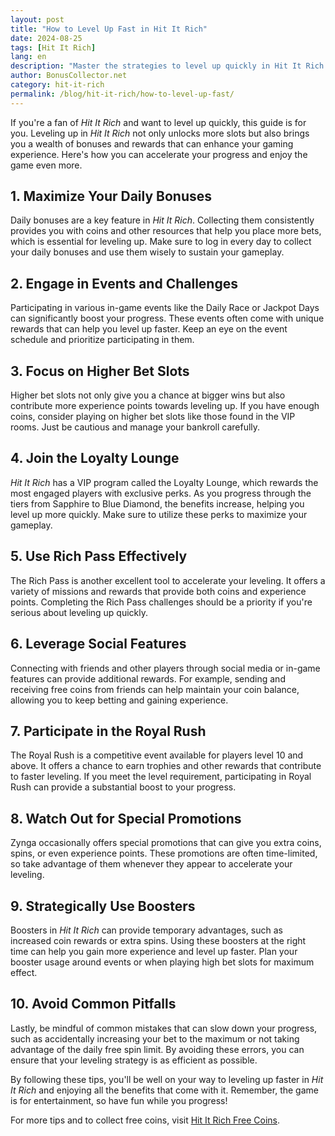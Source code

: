 ```yaml
---
layout: post  
title: "How to Level Up Fast in Hit It Rich"  
date: 2024-08-25  
tags: [Hit It Rich]  
lang: en  
description: "Master the strategies to level up quickly in Hit It Rich and unlock more exciting slots and rewards. Learn the best tips and tricks for faster progression."  
author: BonusCollector.net  
category: hit-it-rich  
permalink: /blog/hit-it-rich/how-to-level-up-fast/
---
```


If you're a fan of *Hit It Rich* and want to level up quickly, this guide is for you. Leveling up in *Hit It Rich* not only unlocks more slots but also brings you a wealth of bonuses and rewards that can enhance your gaming experience. Here's how you can accelerate your progress and enjoy the game even more.

## 1. **Maximize Your Daily Bonuses**

Daily bonuses are a key feature in *Hit It Rich*. Collecting them consistently provides you with coins and other resources that help you place more bets, which is essential for leveling up. Make sure to log in every day to collect your daily bonuses and use them wisely to sustain your gameplay.

## 2. **Engage in Events and Challenges**

Participating in various in-game events like the Daily Race or Jackpot Days can significantly boost your progress. These events often come with unique rewards that can help you level up faster. Keep an eye on the event schedule and prioritize participating in them.

## 3. **Focus on Higher Bet Slots**

Higher bet slots not only give you a chance at bigger wins but also contribute more experience points towards leveling up. If you have enough coins, consider playing on higher bet slots like those found in the VIP rooms. Just be cautious and manage your bankroll carefully.

## 4. **Join the Loyalty Lounge**

*Hit It Rich* has a VIP program called the Loyalty Lounge, which rewards the most engaged players with exclusive perks. As you progress through the tiers from Sapphire to Blue Diamond, the benefits increase, helping you level up more quickly. Make sure to utilize these perks to maximize your gameplay.

## 5. **Use Rich Pass Effectively**

The Rich Pass is another excellent tool to accelerate your leveling. It offers a variety of missions and rewards that provide both coins and experience points. Completing the Rich Pass challenges should be a priority if you're serious about leveling up quickly.

## 6. **Leverage Social Features**

Connecting with friends and other players through social media or in-game features can provide additional rewards. For example, sending and receiving free coins from friends can help maintain your coin balance, allowing you to keep betting and gaining experience.

## 7. **Participate in the Royal Rush**

The Royal Rush is a competitive event available for players level 10 and above. It offers a chance to earn trophies and other rewards that contribute to faster leveling. If you meet the level requirement, participating in Royal Rush can provide a substantial boost to your progress.

## 8. **Watch Out for Special Promotions**

Zynga occasionally offers special promotions that can give you extra coins, spins, or even experience points. These promotions are often time-limited, so take advantage of them whenever they appear to accelerate your leveling.

## 9. **Strategically Use Boosters**

Boosters in *Hit It Rich* can provide temporary advantages, such as increased coin rewards or extra spins. Using these boosters at the right time can help you gain more experience and level up faster. Plan your booster usage around events or when playing high bet slots for maximum effect.

## 10. **Avoid Common Pitfalls**

Lastly, be mindful of common mistakes that can slow down your progress, such as accidentally increasing your bet to the maximum or not taking advantage of the daily free spin limit. By avoiding these errors, you can ensure that your leveling strategy is as efficient as possible.

By following these tips, you'll be well on your way to leveling up faster in *Hit It Rich* and enjoying all the benefits that come with it. Remember, the game is for entertainment, so have fun while you progress!

For more tips and to collect free coins, visit [Hit It Rich Free Coins](https://bonuscollector.net/hit-it-rich-free-coins/).